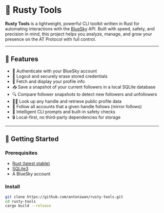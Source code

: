 # 🦀 Rusty Tools

**Rusty Tools** is a lightweight, powerful CLI toolkit written in Rust for automating interactions with the [BlueSky](https://bsky.app) API. Built with speed, safety, and precision in mind, this project helps you analyze, manage, and grow your presence on the AT Protocol with full control.

---

## 🔧 Features

- 🔐 Authenticate with your BlueSky account
- 🚪 Logout and securely erase stored credentials
- 👤 Fetch and display your profile info
- 📥 Save a snapshot of your current followers in a local SQLite database
- 🔍 Compare follower snapshots to detect new followers and unfollowers
- 🕵️‍♂️ Look up any handle and retrieve public profile data
- 🤝 Follow all accounts that a given handle follows (mirror follows)
- 🧠 Intelligent CLI prompts and built-in safety checks
- 🔒 Local-first, no third-party dependencies for storage

---

## 🚀 Getting Started

### Prerequisites

- [Rust (latest stable)](https://www.rust-lang.org/tools/install)
- [SQLite3](https://www.sqlite.org/)
- A BlueSky account

### Install

```bash
git clone https://github.com/antoniwan/rusty-tools.git
cd rusty-tools
cargo build --release
```
